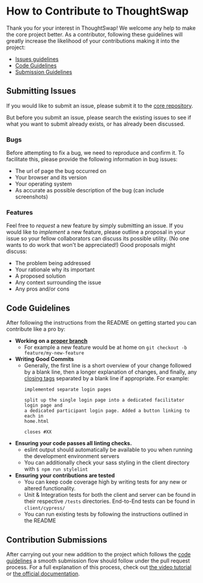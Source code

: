 # How to Contribute to ThoughtSwap

Thank you for your interest in ThoughtSwap! We welcome any help to make the
core project better. As a contributor, following these guidelines will greatly
increase the likelihood of your contributions making it into the project:

* [Issues guidelines](#issues)
* [Code Guidelines](#code)
* [Submission Guidelines](#submission)

## <a name="issues"></a> Submitting Issues

If you would like to submit an issue, please submit it to the 
[core repository](https://github.com/VT-CHCI/Thought-Swap).

But before you submit an issue, please search the existing issues to see if what
you want to submit already exists, or has already been discussed.

### Bugs

Before attempting to fix a bug, we need to reproduce and confirm it. To 
facilitate this, please provide the following information in bug issues:

* The url of page the bug occurred on
* Your browser and its version
* Your operating system
* As accurate as possible description of the bug (can include screenshots)

### Features

Feel free to <i>request</i> a new feature by simply submitting an issue. If you
would like to <i>implement</i> a new feature, please outline a proposal in your
issue so your fellow collaborators can discuss its possible utility. (No one
wants to do work that won't be appreciated!) Good proposals might discuss:

* The problem being addressed
* Your rationale why its important
* A proposed solution
* Any context surrounding the issue
* Any pros and/or cons

## <a name="code"></a> Code Guidelines

After following the instructions from the README on getting started you can
contribute like a pro by:

* <b>Working on a 
  [proper branch](http://nvie.com/posts/a-successful-git-branching-model/)</b>
    * For example a new feature would be at home on 
      ```git checkout -b feature/my-new-feature```
* <b>Writing Good Commits</b>
    * Generally, the first line is a short overview of your change followed by a
      blank line, then a longer explanation of changes, and finally, any 
      [closing tags](https://help.github.com/articles/closing-issues-via-commit-messages/)
      separated by a blank line if appropriate. For example:
      ```
      implemented separate login pages

      split up the single login page into a dedicated facilitator login page and
      a dedicated participant login page. Added a button linking to each in
      home.html

      closes #XX
      ```
* <b>Ensuring your code passes all linting checks.</b>
    * eslint output should automatically be available to you when running the development environment servers
    * You can additionally check your sass styling in the client directory with `$ npm run stylelint`
* <b>Ensuring your contributions are tested</b>
    * You can keep code coverage high by writing tests for any new or altered
      functionality.
    * Unit & Integration tests for both the client and server can be found in their respective
      `/tests` directories. End-to-End tests can be found in 
      `client/cypress/`
    * You can run existing tests by following the instructions outlined in the README
      

## <a name="submissions"></a> Contribution Submissions

After carrying out your new addition to the project which follows the 
[code guidelines](#code) a smooth submission flow should follow under the pull
request process. For a full explanation of this process, check out
[the video tutorial](https://www.youtube.com/watch?v=HW0RPaJqm4g) or
[the official documentation](https://help.github.com/articles/reviewing-changes-in-pull-requests/).
